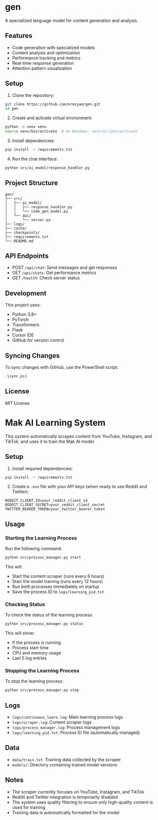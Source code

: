 # gen

A specialized language model for content generation and analysis.

## Features

- Code generation with specialized models
- Content analysis and optimization
- Performance tracking and metrics
- Real-time response generation
- Attention pattern visualization

## Setup

1. Clone the repository:
```bash
git clone https://github.com/ermiyam/gen.git
cd gen
```

2. Create and activate virtual environment:
```bash
python -m venv venv
source venv/bin/activate  # On Windows: venv\Scripts\activate
```

3. Install dependencies:
```bash
pip install -r requirements.txt
```

4. Run the chat interface:
```bash
python src/ai_model/response_handler.py
```

## Project Structure

```
gen/
├── src/
│   ├── ai_model/
│   │   ├── response_handler.py
│   │   └── code_gen_model.py
│   └── api/
│       └── server.py
├── logs/
├── cache/
├── checkpoints/
├── requirements.txt
└── README.md
```

## API Endpoints

- POST `/api/chat`: Send messages and get responses
- GET `/api/stats`: Get performance metrics
- GET `/health`: Check server status

## Development

This project uses:
- Python 3.8+
- PyTorch
- Transformers
- Flask
- Cursor IDE
- GitHub for version control

## Syncing Changes

To sync changes with GitHub, use the PowerShell script:
```powershell
.\sync.ps1
```

## License

MIT License

# Mak AI Learning System

This system automatically scrapes content from YouTube, Instagram, and TikTok, and uses it to train the Mak AI model.

## Setup

1. Install required dependencies:
```bash
pip install -r requirements.txt
```

2. Create a `.env` file with your API keys (when ready to use Reddit and Twitter):
```
REDDIT_CLIENT_ID=your_reddit_client_id
REDDIT_CLIENT_SECRET=your_reddit_client_secret
TWITTER_BEARER_TOKEN=your_twitter_bearer_token
```

## Usage

### Starting the Learning Process

Run the following command:
```bash
python src/process_manager.py start
```

This will:
- Start the content scraper (runs every 6 hours)
- Start the model training (runs every 12 hours)
- Run both processes immediately on startup
- Save the process ID to `logs/learning_pid.txt`

### Checking Status

To check the status of the learning process:
```bash
python src/process_manager.py status
```

This will show:
- If the process is running
- Process start time
- CPU and memory usage
- Last 5 log entries

### Stopping the Learning Process

To stop the learning process:
```bash
python src/process_manager.py stop
```

## Logs

- `logs/continuous_learn.log`: Main learning process logs
- `logs/scraper.log`: Content scraper logs
- `logs/process_manager.log`: Process management logs
- `logs/learning_pid.txt`: Process ID file (automatically managed)

## Data

- `data/train.txt`: Training data collected by the scraper
- `models/`: Directory containing trained model versions

## Notes

- The scraper currently focuses on YouTube, Instagram, and TikTok
- Reddit and Twitter integration is temporarily disabled
- The system uses quality filtering to ensure only high-quality content is used for training
- Training data is automatically formatted for the model
